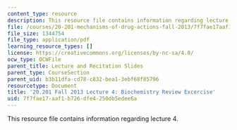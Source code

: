 ```yaml
---
content_type: resource
description: This resource file contains information regarding lecture 4.
file: /courses/20-201-mechanisms-of-drug-actions-fall-2013/7f7fae17aaf1b726dfe4250db5edee6a_MIT20_201F13_L4_biochem1.pdf
file_size: 1344754
file_type: application/pdf
learning_resource_types: []
license: https://creativecommons.org/licenses/by-nc-sa/4.0/
ocw_type: OCWFile
parent_title: Lecture and Recitation Slides
parent_type: CourseSection
parent_uid: b3b11dfa-cd78-c832-bea1-3ebf68f85796
resourcetype: Document
title: '20.201 Fall 2013 Lecture 4: Biochemistry Review Excercise'
uid: 7f7fae17-aaf1-b726-dfe4-250db5edee6a
---
```

This resource file contains information regarding lecture 4.
